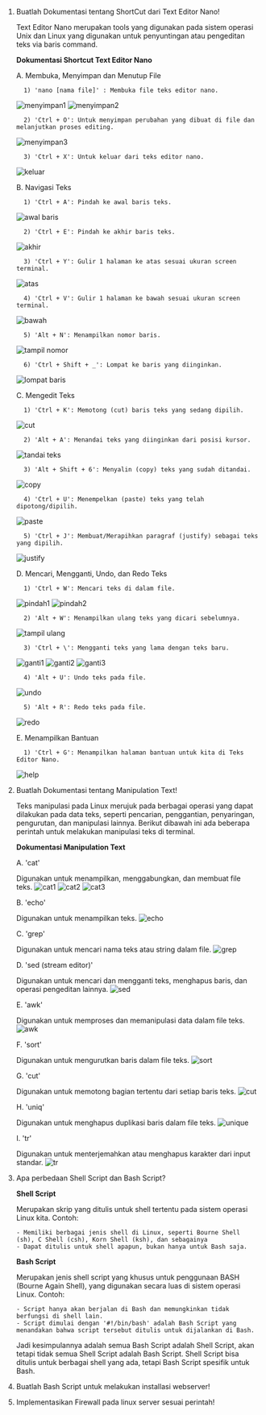 1. Buatlah Dokumentasi tentang ShortCut dari Text Editor Nano!

      Text Editor Nano merupakan tools yang digunakan pada sistem operasi Unix dan Linux yang digunakan untuk penyuntingan atau pengeditan teks via baris command.

   **Dokumentasi Shortcut Text Editor Nano**

   A. Membuka, Menyimpan dan Menutup File

         1) 'nano [nama file]' : Membuka file teks editor nano.
   ![menyimpan1](https://github.com/user-attachments/assets/9af30f64-6628-498d-9e8d-fbddee987cdd)
   ![menyimpan2](https://github.com/user-attachments/assets/3b2abc4d-0d39-4ae3-926f-e79cf2e8b3e0)

         2) 'Ctrl + O': Untuk menyimpan perubahan yang dibuat di file dan melanjutkan proses editing.
   ![menyimpan3](https://github.com/user-attachments/assets/b1ef71c1-b511-4507-bb33-8e720eb828a6)

         3) 'Ctrl + X': Untuk keluar dari teks editor nano.
   ![keluar](https://github.com/user-attachments/assets/4d2fbb87-5796-4c87-b805-c383eaccd02e)

   
   B. Navigasi Teks
   
         1) 'Ctrl + A': Pindah ke awal baris teks.
    ![awal baris](https://github.com/user-attachments/assets/fd17d027-f8a0-47b8-bc38-a60c8fb912fd)

         2) 'Ctrl + E': Pindah ke akhir baris teks.
   ![akhir](https://github.com/user-attachments/assets/9bd7b493-1b10-481f-9e78-d449d7a4a6f9)

         3) 'Ctrl + Y': Gulir 1 halaman ke atas sesuai ukuran screen terminal.
   ![atas](https://github.com/user-attachments/assets/268795f6-6c1d-4365-9a1a-b38686a124ff)

         4) 'Ctrl + V': Gulir 1 halaman ke bawah sesuai ukuran screen terminal.
   ![bawah](https://github.com/user-attachments/assets/2f93add7-d855-4f27-96b1-f18fe5e73570)

         5) 'Alt + N': Menampilkan nomor baris.
   ![tampil nomor](https://github.com/user-attachments/assets/cb89245f-a51b-4d19-ab56-1e6f04e9cb74)

         6) 'Ctrl + Shift + _': Lompat ke baris yang diinginkan.
   ![lompat baris](https://github.com/user-attachments/assets/b5d1418c-0478-4eeb-86f1-63a6fdb710a7)

   
   C. Mengedit Teks
   
         1) 'Ctrl + K': Memotong (cut) baris teks yang sedang dipilih.
   ![cut](https://github.com/user-attachments/assets/e5a94c2d-817e-47f7-aabe-7b5b6a265aa0)

         2) 'Alt + A': Menandai teks yang diinginkan dari posisi kursor.
   ![tandai teks](https://github.com/user-attachments/assets/f7375868-3e08-473a-9e0c-273429ac7493)

         3) 'Alt + Shift + 6': Menyalin (copy) teks yang sudah ditandai.
   ![copy](https://github.com/user-attachments/assets/9f2d8b1a-223b-465c-8921-71138c717ef5)

         4) 'Ctrl + U': Menempelkan (paste) teks yang telah dipotong/dipilih.
   ![paste](https://github.com/user-attachments/assets/eb80fe46-c938-44f8-ba7b-0d509e25afc1)

         5) 'Ctrl + J': Membuat/Merapihkan paragraf (justify) sebagai teks yang dipilih.
   ![justify](https://github.com/user-attachments/assets/1e809185-e2d0-4435-8d11-93d3375ad907)

   
   D. Mencari, Mengganti, Undo, dan Redo Teks
   
         1) 'Ctrl + W': Mencari teks di dalam file.
   ![pindah1](https://github.com/user-attachments/assets/b7663132-4275-4195-859c-fd058f0222c3)
   ![pindah2](https://github.com/user-attachments/assets/d012de3d-1bd5-426f-9526-6557d45021d8)

         2) 'Alt + W': Menampilkan ulang teks yang dicari sebelumnya.
   ![tampil ulang](https://github.com/user-attachments/assets/7a09ebab-4838-48ff-b0be-bd4197ac8c7d)

         3) 'Ctrl + \': Mengganti teks yang lama dengan teks baru.
   ![ganti1](https://github.com/user-attachments/assets/76775e80-3cb7-49b9-90f1-6991b2f1d5be)
   ![ganti2](https://github.com/user-attachments/assets/760d9718-dba2-4cf7-9f4a-c93e57c2cb6b)
   ![ganti3](https://github.com/user-attachments/assets/55209819-23eb-4a48-b844-e3713f2fe6e4)

         4) 'Alt + U': Undo teks pada file.
   ![undo](https://github.com/user-attachments/assets/5451c09e-c650-4893-9d1e-6d66197ffa06)

         5) 'Alt + R': Redo teks pada file.
   ![redo](https://github.com/user-attachments/assets/ad90a1b4-53a7-4a2c-89e9-d8792916ca63)

   E. Menampilkan Bantuan
   
         1) 'Ctrl + G': Menampilkan halaman bantuan untuk kita di Teks Editor Nano.
   ![help](https://github.com/user-attachments/assets/fd5214a8-4800-4ca4-afa3-7f04400d5ee9)

   
2. Buatlah Dokumentasi tentang Manipulation Text!

      Teks manipulasi pada Linux merujuk pada berbagai operasi yang dapat dilakukan pada data teks, seperti pencarian, penggantian, penyaringan, pengurutan, dan manipulasi lainnya. Berikut dibawah ini ada beberapa perintah untuk melakukan manipulasi teks di terminal.

      **Dokumentasi Manipulation Text**

      A. 'cat'

     Digunakan untuk menampilkan, menggabungkan, dan membuat file teks.
   ![cat1](https://github.com/user-attachments/assets/9848eee8-374e-4003-88bf-039aee2682db)
   ![cat2](https://github.com/user-attachments/assets/caea894d-56e8-4353-82df-e3c3d7a541aa)
   ![cat3](https://github.com/user-attachments/assets/d8bfd9dc-ccf0-40ac-9fa8-1aed558547b6)

      B. 'echo'

     Digunakan untuk menampilkan teks.
   ![echo](https://github.com/user-attachments/assets/9b9be6eb-686f-436c-8ed9-fe2b8b0713cb)


      C. 'grep'

     Digunakan untuk mencari nama teks atau string dalam file.
   ![grep](https://github.com/user-attachments/assets/d1b5e191-18e9-4f02-9301-9fdc4390cf16)


      D. 'sed (stream editor)'

     Digunakan untuk mencari dan mengganti teks, menghapus baris, dan operasi pengeditan lainnya.
   ![sed](https://github.com/user-attachments/assets/74240223-eb4d-4d7e-bd93-bbd1d7c70ffe)


      E. 'awk'

     Digunakan untuk memproses dan memanipulasi data dalam file teks.
   ![awk](https://github.com/user-attachments/assets/0fea1143-26ba-48b7-860e-9b8e73235314)


      F. 'sort'

     Digunakan untuk mengurutkan baris dalam file teks.
   ![sort](https://github.com/user-attachments/assets/052d38e1-4ea6-4aca-9bc5-a11b13014ef3)


      G. 'cut'

     Digunakan untuk memotong bagian tertentu dari setiap baris teks.
   ![cut](https://github.com/user-attachments/assets/d3e12307-61cd-4db8-a6b0-57c9d2af8af3)


      H. 'uniq'

     Digunakan untuk menghapus duplikasi baris dalam file teks.
   ![unique](https://github.com/user-attachments/assets/a63b0dcf-7f47-431b-9dd3-1d044a3e3993)


      I. 'tr'

     Digunakan untuk menterjemahkan atau menghapus karakter dari input standar.
   ![tr](https://github.com/user-attachments/assets/f4c241c1-8173-40ed-bb77-93cffa3937bc)


3. Apa perbedaan Shell Script dan Bash Script?

      **Shell Script**

   Merupakan skrip yang ditulis untuk shell tertentu pada sistem operasi Linux kita.
      Contoh:
      ```
      - Memiliki berbagai jenis shell di Linux, seperti Bourne Shell (sh), C Shell (csh), Korn Shell (ksh), dan sebagainya
      - Dapat ditulis untuk shell apapun, bukan hanya untuk Bash saja. 
      ```
      
      **Bash Script**

   Merupakan jenis shell script yang khusus untuk penggunaan BASH (Bourne Again Shell), yang digunakan secara luas di sistem operasi Linux.
      Contoh:
      ```
      - Script hanya akan berjalan di Bash dan memungkinkan tidak berfungsi di shell lain.
      - Script dimulai dengan '#!/bin/bash' adalah Bash Script yang menandakan bahwa script tersebut ditulis untuk dijalankan di Bash.
      ```
      
      Jadi kesimpulannya adalah semua Bash Script adalah Shell Script, akan tetapi tidak semua Shell Script adalah Bash Script. Shell Script bisa ditulis untuk berbagai shell yang ada, tetapi Bash Script spesifik untuk Bash.

4. Buatlah Bash Script untuk melakukan installasi webserver!
5. Implementasikan Firewall pada linux server sesuai perintah!
